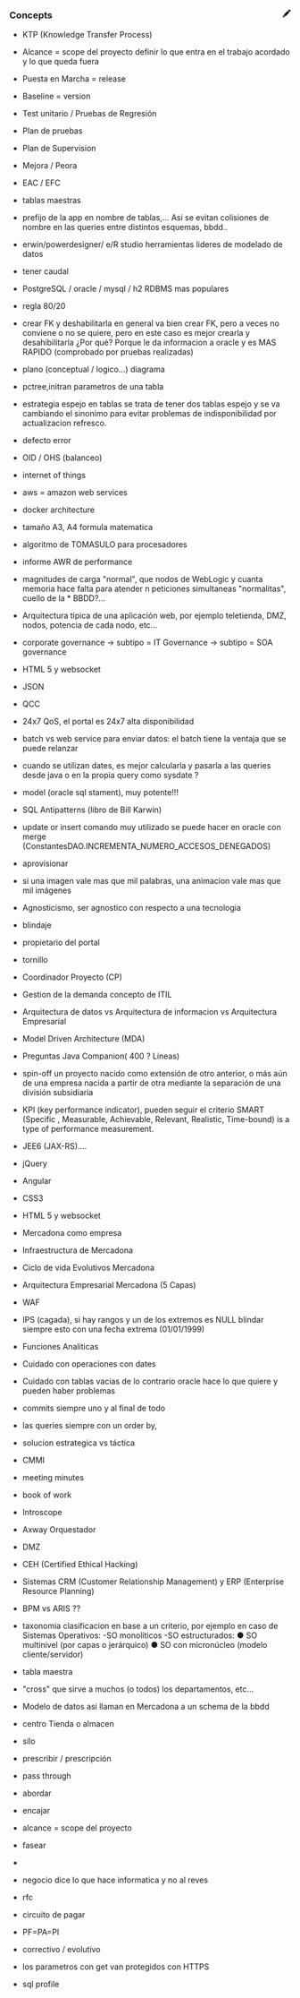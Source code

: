 ### Concepts  [<img align="right" src="../../site/images/pencil.svg" width="14">](https://github.com/victor-porcar/victor-porcar.github.io/edit/master/site/my-notes/my-notes-concepts-in-spanish.md)

* KTP (Knowledge Transfer Process)	
* Alcance = scope del proyecto	definir lo que entra en el trabajo acordado y lo que queda fuera
* Puesta en Marcha = release	
* Baseline = version	
* Test unitario  / Pruebas de Regresión	
* Plan de pruebas	
* Plan de Supervision	
* Mejora / Peora	
* EAC / EFC	
* tablas maestras	
* prefijo de la app en nombre de tablas,…	Asi se evitan colisiones de nombre en las queries entre distintos esquemas, bbdd..
* erwin/powerdesigner/ e/R studio	herramientas lideres de modelado de datos
* tener caudal	
* PostgreSQL  / oracle / mysql / h2	RDBMS mas populares
* regla 80/20	
* crear FK  y deshabilitarla	en general va bien crear FK, pero a veces no conviene o no se quiere, pero en este caso es mejor crearla y desahibilitarla ¿Por qué? Porque le da informacion a oracle y es MAS RAPIDO (comprobado por pruebas realizadas)
* plano (conceptual / logico…)	diagrama
* pctree,initran	parametros de una tabla
* estrategia espejo en tablas	se trata de tener dos tablas espejo y se va cambiando el sinonimo para evitar problemas de indisponibilidad por actualizacion refresco.
* defecto	error 
* OID / OHS (balanceo)	
* internet of things	
* aws = amazon web services	
* docker architecture	
* tamaño A3, A4	formula matematica
* algoritmo de TOMASULO	para  procesadores 
* informe AWR de performance	
* magnitudes de carga "normal", que nodos de WebLogic y cuanta memoria hace falta para atender n peticiones simultaneas "normalitas", cuello de la * BBDD?...	
* Arquitectura tipica de una aplicación web, por ejemplo teletienda, DMZ, nodos, potencia de cada nodo, etc…	
* corporate governance -> subtipo = IT Governance -> subtipo = SOA governance	
* HTML 5 y websocket 	
 
* JSON	
* QCC	
* 24x7 QoS, el portal es 24x7 alta disponibilidad	
* batch vs web service para enviar datos: el batch tiene la ventaja que se puede relanzar	
* cuando se utilizan dates, es mejor calcularla y pasarla a las queries desde java o en la propia query como sysdate ?	
* model (oracle sql stament), muy potente!!!	
* SQL Antipatterns (libro de Bill Karwin)	
* update or insert  comando muy utilizado se puede hacer en oracle con merge (ConstantesDAO.INCREMENTA_NUMERO_ACCESOS_DENEGADOS)	
* aprovisionar	
* si una imagen vale mas que mil palabras, una animacion vale mas que mil imágenes	
* Agnosticismo, ser agnostico con respecto a una tecnologia	
* blindaje	
* propietario del portal	
* tornillo	
* Coordinador Proyecto (CP)	
* Gestion de la demanda	concepto de ITIL
* Arquitectura de datos vs Arquitectura de informacion vs Arquitectura Empresarial	
* Model Driven Architecture (MDA)	
* Preguntas Java Companion( 400 ? Lineas)	
* spin-off 	un proyecto nacido como extensión de otro anterior, o más aún de una empresa nacida a partir de otra mediante la separación de una división subsidiaria
* KPI (key performance indicator), pueden seguir el criterio SMART  (Specific , Measurable, Achievable, Relevant, Realistic, Time-bound)	 is a type of performance measurement. 
* JEE6 (JAX-RS)….	
* jQuery	
* Angular	
* CSS3	
* HTML 5 y websocket 	
* Mercadona como empresa	
* Infraestructura de Mercadona	
* Ciclo de vida Evolutivos Mercadona	
* Arquitectura Empresarial Mercadona (5 Capas)	
* WAF	
* IPS	(cagada), si hay rangos y un de los extremos es NULL blindar siempre esto con una fecha extrema (01/01/1999)
* Funciones Analiticas	
* Cuidado con operaciones con dates 	
* Cuidado con tablas vacias	de lo contrario oracle hace lo que quiere y pueden haber problemas
* commits siempre uno y al final de todo	
* las queries siempre con un order by, 	
* solucion estrategica vs táctica	
* CMMI	
* meeting minutes	
* book of work	
* Introscope	
* Axway Orquestador	
* DMZ	
* CEH (Certified Ethical Hacking)	
* Sistemas CRM (Customer Relationship Management) y ERP (Enterprise Resource Planning)	
* BPM vs ARIS ??	
* taxonomia	clasificacion en base a un criterio, por ejemplo en caso de Sistemas Operativos: -SO monolíticos -SO estructurados:     ● SO multinivel (por capas o jerárquico)     ● SO con micronúcleo (modelo cliente/servidor)
* tabla maestra	
* "cross"	que sirve a muchos (o todos) los departamentos, etc…
* Modelo de datos	asi llaman en Mercadona a un schema de la bbdd
* centro	Tienda o almacen
* silo	
* prescribir  / prescripción	
* pass through	
* abordar	
* encajar	
* alcance = scope del proyecto	
* fasear	
* 
* negocio dice lo que hace informatica y no al reves	
* rfc	
* circuito de pagar	
* PF=PA=PI 	
* correctivo / evolutivo 	
* los parametros con get van protegidos con HTTPS	
* sql profile	
